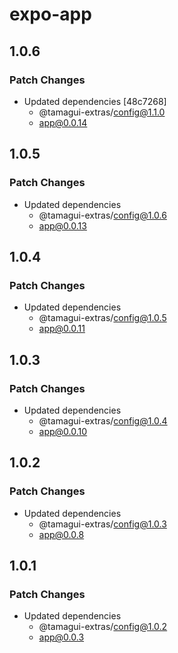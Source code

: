 # expo-app

## 1.0.6

### Patch Changes

- Updated dependencies [48c7268]
  - @tamagui-extras/config@1.1.0
  - app@0.0.14

## 1.0.5

### Patch Changes

- Updated dependencies
  - @tamagui-extras/config@1.0.6
  - app@0.0.13

## 1.0.4

### Patch Changes

- Updated dependencies
  - @tamagui-extras/config@1.0.5
  - app@0.0.11

## 1.0.3

### Patch Changes

- Updated dependencies
  - @tamagui-extras/config@1.0.4
  - app@0.0.10

## 1.0.2

### Patch Changes

- Updated dependencies
  - @tamagui-extras/config@1.0.3
  - app@0.0.8

## 1.0.1

### Patch Changes

- Updated dependencies
  - @tamagui-extras/config@1.0.2
  - app@0.0.3
